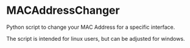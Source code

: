 # MACAddressChanger
Python script to change your MAC Address for a specific interface. 

The script is intended for linux users, but can be adjusted for windows.

